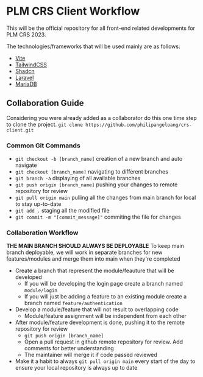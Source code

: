 # PLM CRS Client Workflow

This will be the official repository for all front-end related developments for PLM CRS 2023.

The technologies/frameworks that will be used mainly are as follows:

- [Vite](https://vitejs.dev/)
- [TailwindCSS](https://tailwindcss.com/)
- [Shadcn](https://ui.shadcn.com/)
- [Laravel](https://laravel.com/)
- [MariaDB](https://mariadb.org/)

## Collaboration Guide

Considering you were already added as a collaborator do this one time step to clone the project.
`git clone https://github.com/philipangeloang/crs-client.git`

### Common Git Commands

- `git checkout -b [branch_name]` creation of a new branch and auto navigate
- `git checkout [branch_name]` navigating to different branches
- `git branch -a` displaying of all available branches
- `git push origin [branch_name]` pushing your changes to remote repository for review
- `git pull origin main` pulling all the changes from main branch for local to stay up-to-date
- `git add .` staging all the modified file
- `git commit -m "[commit_message]"` commiting the file for changes

### Collaboration Workflow

**THE MAIN BRANCH SHOULD ALWAYS BE DEPLOYABLE**
To keep main branch deployable, we will work in separate branches for new features/modules and merge them into main when they're completed

- Create a branch that represent the module/feauture that will be developed
  - If you will be developing the login page create a branch named `module/login`
  - If you will just be adding a feature to an existing module create a branch named `feature/authentication`
- Develop a module/feature that will not result to overlapping code
  - Module/feature assignment will be independent from each other
- After module/feature development is done, pushing it to the remote repository for review
  - `git push origin [branch_name]`
  - Open a pull request in github remote repository for review. Add comments for better understanding
  - The maintainer will merge it if code passed reviewed
- Make it a habit to always `git pull origin main` every start of the day to ensure your local repository is always up to date
